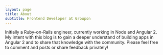 ```yaml
---
layout: page
title: About
subtitle: Frontend Developer at Groupon
---
```


Initially a Ruby-on-Rails engineer, currently working in Node and Angular 2. My intent with this blog is to gain a deeper understand of building apps in Angular 2 and to share that knowledge with the community. Please feel free to comment and posts or share feedback privately!
